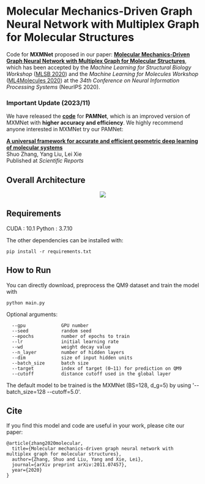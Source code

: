 # Molecular Mechanics-Driven Graph Neural Network with Multiplex Graph for Molecular Structures

Code for **MXMNet** proposed in our paper: **[Molecular Mechanics-Driven Graph Neural Network with Multiplex Graph for Molecular Structures](https://arxiv.org/abs/2011.07457)**, which has been accepted by the *Machine Learning for Structural Biology Workshop* ([MLSB 2020](https://www.mlsb.io/)) and the *Machine Learning for Molecules Workshop* ([ML4Molecules 2020](https://ml4molecules.github.io/)) at the *34th Conference on Neural Information Processing Systems* (NeurIPS 2020).

### Important Update (2023/11)
We have released the **[code](https://github.com/XieResearchGroup/Physics-aware-Multiplex-GNN)** for **PAMNet**, which is an improved version of MXMNet with **higher accuracy and efficiency**. We highly recommend anyone interested in MXMNet try our PAMNet:

**[A universal framework for accurate and efficient geometric deep learning of molecular systems](https://www.nature.com/articles/s41598-023-46382-8)**   
Shuo Zhang, Yang Liu, Lei Xie    
Published at *Scientific Reports*

## Overall Architecture

<p align="center">
<img src="https://github.com/zetayue/MXMNet/blob/master/MXMNet.png?raw=true">
</p>

## Requirements
CUDA : 10.1
Python : 3.7.10

The other dependencies can be installed with:
```
pip install -r requirements.txt
```
## How to Run
You can directly download, preprocess the QM9 dataset and train the model with 
```
python main.py
```
Optional arguments:
```
  --gpu             GPU number
  --seed            random seed
  --epochs          number of epochs to train
  --lr              initial learning rate
  --wd              weight decay value
  --n_layer         number of hidden layers
  --dim             size of input hidden units
  --batch_size      batch size
  --target          index of target (0~11) for prediction on QM9
  --cutoff          distance cutoff used in the global layer
```
The default model to be trained is the MXMNet (BS=128, d_g=5) by using '--batch_size=128 --cutoff=5.0'.

## Cite
If you find this model and code are useful in your work, please cite our paper:
```
@article{zhang2020molecular,
  title={Molecular mechanics-driven graph neural network with multiplex graph for molecular structures},
  author={Zhang, Shuo and Liu, Yang and Xie, Lei},
  journal={arXiv preprint arXiv:2011.07457},
  year={2020}
}
```
